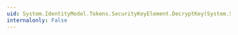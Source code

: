 ```yaml
---
uid: System.IdentityModel.Tokens.SecurityKeyElement.DecryptKey(System.String,System.Byte[])
internalonly: False
---
```

